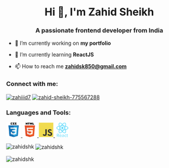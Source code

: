<h1 align="center">Hi 👋, I'm Zahid Sheikh</h1>
<h3 align="center">A passionate frontend developer from India</h3>

- 🔭 I’m currently working on **my portfolio**

- 🌱 I’m currently learning **ReactJS**

- 📫 How to reach me **zahidsk850@gmail.com**

<h3 align="left">Connect with me:</h3>
<p align="left">
<a href="https://twitter.com/zahiiid7" target="blank"><img align="center" src="https://raw.githubusercontent.com/rahuldkjain/github-profile-readme-generator/master/src/images/icons/Social/twitter.svg" alt="zahiiid7" height="30" width="40" /></a>
<a href="https://linkedin.com/in/zahid-sheikh-775567288" target="blank"><img align="center" src="https://raw.githubusercontent.com/rahuldkjain/github-profile-readme-generator/master/src/images/icons/Social/linked-in-alt.svg" alt="zahid-sheikh-775567288" height="30" width="40" /></a>
</p>

<h3 align="left">Languages and Tools:</h3>
<p align="left"> <a href="https://www.w3schools.com/css/" target="_blank" rel="noreferrer"> <img src="https://raw.githubusercontent.com/devicons/devicon/master/icons/css3/css3-original-wordmark.svg" alt="css3" width="40" height="40"/> </a> <a href="https://www.w3.org/html/" target="_blank" rel="noreferrer"> <img src="https://raw.githubusercontent.com/devicons/devicon/master/icons/html5/html5-original-wordmark.svg" alt="html5" width="40" height="40"/> </a> <a href="https://developer.mozilla.org/en-US/docs/Web/JavaScript" target="_blank" rel="noreferrer"> <img src="https://raw.githubusercontent.com/devicons/devicon/master/icons/javascript/javascript-original.svg" alt="javascript" width="40" height="40"/> </a> <a href="https://reactjs.org/" target="_blank" rel="noreferrer"> <img src="https://raw.githubusercontent.com/devicons/devicon/master/icons/react/react-original-wordmark.svg" alt="react" width="40" height="40"/> </a> </p>

<p><img align="left" src="https://github-readme-stats.vercel.app/api/top-langs?username=zahidshk&show_icons=true&locale=en&layout=compact" alt="zahidshk" /></p>

<p>&nbsp;<img align="center" src="https://github-readme-stats.vercel.app/api?username=zahidshk&show_icons=true&locale=en" alt="zahidshk" /></p>

<p><img align="center" src="https://github-readme-streak-stats.herokuapp.com/?user=zahidshk&" alt="zahidshk" /></p>
